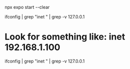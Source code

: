  npx expo start --clear

 ifconfig | grep "inet " | grep -v 127.0.0.1
# Look for something like: inet 192.168.1.100

ifconfig | grep "inet " | grep -v 127.0.0.1